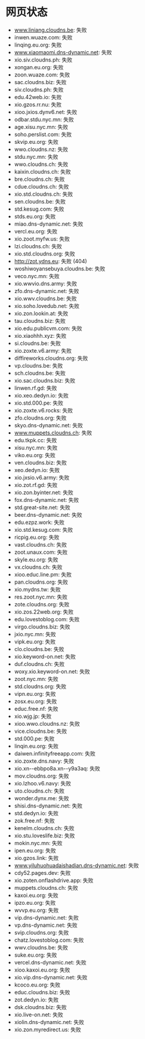 # 网页状态
- www.liniang.cloudns.be: 失败
- inwen.wuaze.com: 失败
- linqing.eu.org: 失败
- www.xiaomaomi.dns-dynamic.net: 失败
- xio.siv.cloudns.ph: 失败
- xongan.eu.org: 失败
- zoon.wuaze.com: 失败
- sac.cloudns.biz: 失败
- siv.cloudns.ph: 失败
- edu.42web.io: 失败
- xio.gzos.rr.nu: 失败
- xioo.jxios.dynv6.net: 失败
- odbar.stdu.nyc.mn: 失败
- age.xisu.nyc.mn: 失败
- soho.perslist.com: 失败
- skvip.eu.org: 失败
- wwo.cloudns.nz: 失败
- stdu.nyc.mn: 失败
- wwo.cloudns.ch: 失败
- kaixin.cloudns.ch: 失败
- bre.cloudns.ch: 失败
- cdue.cloudns.ch: 失败
- xio.std.cloudns.ch: 失败
- sen.cloudns.be: 失败
- std.kesug.com: 失败
- stds.eu.org: 失败
- miao.dns-dynamic.net: 失败
- vercl.eu.org: 失败
- xio.zoot.myfw.us: 失败
- lzi.cloudns.ch: 失败
- xio.std.cloudns.org: 失败
- http://zot.ydns.eu: 失败 (404)
- woshiwoyansebuya.cloudns.be: 失败
- veco.nyc.mn: 失败
- xio.wwvio.dns.army: 失败
- zfo.dns-dynamic.net: 失败
- xio.wwv.cloudns.be: 失败
- xio.soho.lovedub.net: 失败
- xio.zon.lookin.at: 失败
- tau.cloudns.biz: 失败
- xio.edu.publicvm.com: 失败
- xio.xiaohhh.xyz: 失败
- si.cloudns.be: 失败
- xio.zoxte.v6.army: 失败
- diffireworks.cloudns.org: 失败
- vp.cloudns.be: 失败
- sch.cloudns.be: 失败
- xio.sac.cloudns.biz: 失败
- linwen.rf.gd: 失败
- xio.xeo.dedyn.io: 失败
- xio.std.000.pe: 失败
- xio.zoxte.v6.rocks: 失败
- zfo.cloudns.org: 失败
- skyo.dns-dynamic.net: 失败
- www.muppets.cloudns.ch: 失败
- edu.tkpk.cc: 失败
- xisu.nyc.mn: 失败
- viko.eu.org: 失败
- ven.cloudns.biz: 失败
- xeo.dedyn.io: 失败
- xio.jxsio.v6.army: 失败
- xio.zot.rf.gd: 失败
- xio.zon.byinter.net: 失败
- fox.dns-dynamic.net: 失败
- std.great-site.net: 失败
- beer.dns-dynamic.net: 失败
- edu.ezpz.work: 失败
- xio.std.kesug.com: 失败
- ricpig.eu.org: 失败
- vast.cloudns.ch: 失败
- zoot.unaux.com: 失败
- skyle.eu.org: 失败
- vx.cloudns.ch: 失败
- xioo.educ.line.pm: 失败
- pan.cloudns.org: 失败
- xio.mydns.tw: 失败
- res.zoot.nyc.mn: 失败
- zote.cloudns.org: 失败
- xio.zos.22web.org: 失败
- edu.lovestoblog.com: 失败
- virgo.cloudns.biz: 失败
- jxio.nyc.mn: 失败
- vipk.eu.org: 失败
- clo.cloudns.be: 失败
- xio.keyword-on.net: 失败
- duf.cloudns.ch: 失败
- woxy.xio.keyword-on.net: 失败
- zoot.nyc.mn: 失败
- std.cloudns.org: 失败
- vipn.eu.org: 失败
- zosx.eu.org: 失败
- educ.free.nf: 失败
- xio.wjg.jp: 失败
- xioo.wwo.cloudns.nz: 失败
- vice.cloudns.be: 失败
- std.000.pe: 失败
- linqin.eu.org: 失败
- daiwen.infinityfreeapp.com: 失败
- xio.zoxte.dns.navy: 失败
- xio.xn--ebbpo8a.xn--y9a3aq: 失败
- mov.cloudns.org: 失败
- xio.lzhoo.v6.navy: 失败
- uto.cloudns.ch: 失败
- wonder.dynx.me: 失败
- shisi.dns-dynamic.net: 失败
- std.dedyn.io: 失败
- zok.free.nf: 失败
- kenelm.cloudns.ch: 失败
- xio.stu.loveslife.biz: 失败
- mokin.nyc.mn: 失败
- ipen.eu.org: 失败
- xio.gzos.link: 失败
- www.yiluhuohuadaishadian.dns-dynamic.net: 失败
- cdy52.pages.dev: 失败
- xio.zoten.onflashdrive.app: 失败
- muppets.cloudns.ch: 失败
- kaxoi.eu.org: 失败
- ipzo.eu.org: 失败
- wvvp.eu.org: 失败
- vip.dns-dynamic.net: 失败
- vp.dns-dynamic.net: 失败
- svip.cloudns.org: 失败
- chatz.lovestoblog.com: 失败
- wwv.cloudns.be: 失败
- suke.eu.org: 失败
- vercel.dns-dynamic.net: 失败
- xioo.kaxoi.eu.org: 失败
- xio.vip.dns-dynamic.net: 失败
- kcoco.eu.org: 失败
- educ.cloudns.biz: 失败
- zot.dedyn.io: 失败
- dsk.cloudns.biz: 失败
- xio.live-on.net: 失败
- xiolin.dns-dynamic.net: 失败
- xio.zon.myredirect.us: 失败
